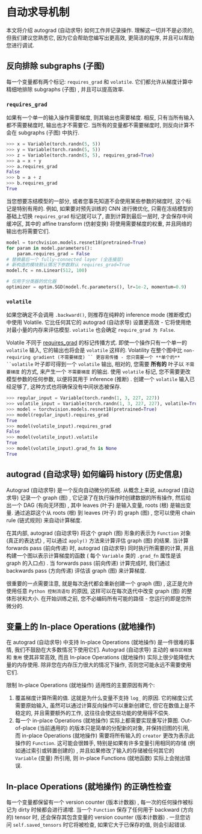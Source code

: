 # 自动求导机制

本文将介绍 autograd (自动求导) 如何工作并记录操作. 理解这一切并不是必须的, 但我们建议您熟悉它, 因为它会帮助您编写出更高效, 更简洁的程序, 并且可以帮助您进行调试.

## 反向排除 subgraphs (子图)

每一个变量都有两个标记: `requires_grad` 和 `volatile`. 它们都允许从梯度计算中精细地排除 subgraphs (子图) , 并且可以提高效率.

### `requires_grad`

如果有一个单一的输入操作需要梯度, 则其输出也需要梯度. 相反, 只有当所有输入都不需要梯度时, 输出也才不需要它. 当所有的变量都不需要梯度时, 则反向计算不会在 subgraphs (子图) 中执行.

```py
>>> x = Variable(torch.randn(5, 5))
>>> y = Variable(torch.randn(5, 5))
>>> z = Variable(torch.randn(5, 5), requires_grad=True)
>>> a = x + y
>>> a.requires_grad
False
>>> b = a + z
>>> b.requires_grad
True

```

当您想要冻结模型的一部分, 或者您事先知道不会使用某些参数的梯度时, 这个标记是特别有用的. 例如, 如果要对预先训练的 CNN 进行微优化, 只需在冻结模型的基础上切换 `requires_grad` 标记就可以了, 直到计算到最后一层时, 才会保存中间缓冲区, 其中的 affine transform (仿射变换) 将使用需要梯度的权重, 并且网络的输出也将需要它们.

```py
model = torchvision.models.resnet18(pretrained=True)
for param in model.parameters():
    param.requires_grad = False
# 替换最后一个 fully-connected layer (全连接层)
# 新构造的模块默认情况下参数默认 requires_grad=True
model.fc = nn.Linear(512, 100)

# 仅用于分类器的优化器
optimizer = optim.SGD(model.fc.parameters(), lr=1e-2, momentum=0.9)

```

### `volatile`

如果您确定不会调用 `.backward()`, 则推荐在纯粹的 inference mode (推断模式) 中使用 Volatile. 它比任何其它的 autograd (自动求导) 设置更高效 - 它将使用绝对最小量的内存来评估模型. `volatile` 也会确定 `require_grad 为 False`.

Volatile 不同于 [requires_grad](#excluding-requires-grad) 的标记传播方式. 即使一个操作只有一个单一的 `volatile` 输入, 它的输出也将会是 `volatile` 这样的. Volatility 在整个图中比 `non-requiring gradient (不需要梯度) `` 更容易传播 - 您只需要一个 **单个的** ``volatile` 叶子即可得到一个 `volatile` 输出, 相对的, 您需要 **所有的** 叶子以 `不需要梯度` 的方式, 来产生一个 `不需要梯度` 的输出. 使用 `volatile` 标记, 您不需要更改模型参数的任何参数, 以便将其用于 inference (推断) . 创建一个 `volatile` 输入已经足够了, 这种方式也将确保没有中间状态被保存.

```py
>>> regular_input = Variable(torch.randn(1, 3, 227, 227))
>>> volatile_input = Variable(torch.randn(1, 3, 227, 227), volatile=True)
>>> model = torchvision.models.resnet18(pretrained=True)
>>> model(regular_input).requires_grad
True
>>> model(volatile_input).requires_grad
False
>>> model(volatile_input).volatile
True
>>> model(volatile_input).grad_fn is None
True

```

## autograd (自动求导) 如何编码 history (历史信息)

Autograd (自动求导) 是一个反向自动微分的系统. 从概念上来说, autograd (自动求导) 记录一个 graph (图) , 它记录了在执行操作时创建数据的所有操作, 然后给出一个 DAG (有向无环图) , 其中 leaves (叶子) 是输入变量, roots (根) 是输出变量. 通过追踪这个从 roots (根) 到 leaves (叶子) 的 graph (图) , 您可以使用 chain rule (链式规则) 来自动计算梯度.

在其内部, autograd (自动求导) 将这个 graph (图) 形象的表示为 `Function` 对象 (真正的表达式) , 可以通过 `apply()` 方法来计算评估 graph (图) 的结果. 当计算 forwards pass (前向传递) 时, autograd (自动求导) 同时执行所需要的计算, 并且构建一个图以表示计算梯度的函数 ( 每个 `Variable` 类的 `.grad_fn` 属性是该 graph 的入口点) . 当 forwards pass (前向传递) 计算完成时, 我们通过 backwards pass (方向传递) 评估该 graph (图) 来计算梯度.

很重要的一点需要注意, 就是每次迭代都会重新创建一个 graph (图) , 这正是允许使用任意 `Python 控制流语句` 的原因, 这样可以在每次迭代中改变 graph (图) 的整体形状和大小. 在开始训练之前, 您不必编码所有可能的路径 - 您运行的即是您所微分的.

## 变量上的 In-place Operations (就地操作)

在 autograd (自动求导) 中支持 In-place Operations (就地操作) 是一件很难的事情, 我们不鼓励在大多数情况下使用它们. Autograd (自动求导) 主动的 `缓存区释放` 和 `重用` 使其非常高效, 而且 In-place Operations (就地操作) 实际上很少能降低大量的内存使用. 除非您在内存压力很大的情况下操作, 否则您可能永远不需要使用它们.

限制 In-place Operations (就地操作) 适用性的主要原因有两个:

1.  覆盖梯度计算所需的值. 这就是为什么变量不支持 `log_` 的原因. 它的梯度公式需要原始输入, 虽然可以通过计算反向操作可以重新创建它, 但它在数值上是不稳定的, 并且需要额外的工作, 这往往会使这些功能的使用得不偿失.
2.  每一个 in-place Operations (就地操作) 实际上都需要实现重写计算图. Out-of-place (当前通用的) 的版本只是简单的分配新的对象, 并保持旧图的引用, 而 in-place Operations (就地操作) 需要将所有输入的 `creator` 更改为表示此操作的 `Function`. 这可能会很棘手, 特别是如果有许多变量引用相同的存储 (例如通过索引或转置创建的) , 并且如果修改了输入的存储被任何其它的 `Variable` (变量) 所引用, 则 in-place Functions (就地函数) 实际上会抛出错误.

## In-place Operations (就地操作) 的正确性检查

每一个变量都保留有一个 version counter (版本计数器) , 每一次的任何操作被标记为 dirty 时候都会进行递增. 当一个 `Function` 保存了任何用于 backward (方向的) tensor 时, 还会保存其包含变量的 version counter (版本计数器) . 一旦您访问 `self.saved_tensors` 时它将被检查, 如果它大于已保存的值, 则会引起错误.